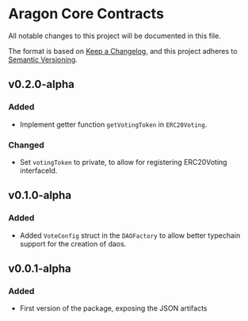 # Aragon Core Contracts

All notable changes to this project will be documented in this file.

The format is based on [Keep a Changelog](https://keepachangelog.com/en/1.0.0/),
and this project adheres to [Semantic Versioning](https://semver.org/spec/v2.0.0.html).

## v0.2.0-alpha

### Added

- Implement getter function `getVotingToken` in `ERC20Voting`.

### Changed

- Set `votingToken` to private, to allow for registering ERC20Voting interfaceId.

## v0.1.0-alpha

### Added

- Added `VoteConfig` struct in the `DAOFactory` to allow better typechain support for the creation of daos.

## v0.0.1-alpha

### Added

- First version of the package, exposing the JSON artifacts
